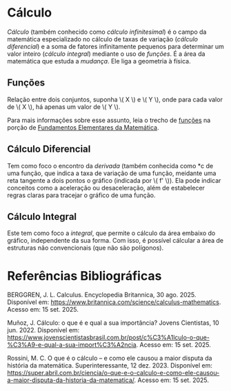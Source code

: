 # Cálculo

*Cálculo* (também conhecido como *cálculo infinitesimal*) é o campo da matemática especializado no cálculo de taxas de variação (*cálculo diferencial*) e a soma de fatores infinitamente pequenos para determinar um valor inteiro (*cálculo integral*) mediante o uso de *funções*. É a área da matemática que estuda a *mudança*. Ele liga a geometria à física.

## Funções

Relação entre dois conjuntos, suponha \\( X \\) e \\( Y \\), onde para cada valor de \\( X \\), há apenas um valor de \\( Y \\).

Para mais informações sobre esse assunto, leia o trecho de [funções](../fem/funcoes.md) na porção de [Fundamentos Elementares da Matemática](../fem/fem.md).

## Cálculo Diferencial

Tem como foco o encontro da *derivada* (também conhecida como *c de uma função, que indica a taxa de variação de uma função, meidante uma reta tangente a dois pontos o gráfico (indicada por \\( f' \\)). Ela pode indicar conceitos como a aceleração ou desaceleração, além de estabelecer regras claras para tracejar o gráfico de uma função.

## Cálculo Integral

Este tem como foco a *integral*, que permite o cálculo da área embaixo do gráfico, independente da sua forma. Com isso, é possível cálcular a área de estruturas não convencionais (que não são polígonos).

# Referências Bibliográficas

BERGGREN, J. L. Calculus. Encyclopedia Britannica, 30 ago. 2025. Disponível em: <https://www.britannica.com/science/calculus-mathematics>. Acesso em: 15 set. 2025.

Muñoz, J. Cálculo: o que é e qual a sua importância? Jovens Cientistas, 10 jun. 2022. Disponível em: <https://www.jovenscientistasbrasil.com.br/post/c%C3%A1lculo-o-que-%C3%A9-e-qual-a-sua-import%C3%A2ncia>. Acesso em: 15 set. 2025.

Rossini, M. C. O que é o cálculo – e como ele causou a maior disputa da história da matemática. Superinteressante, 12 dez. 2023. Disponível em: <https://super.abril.com.br/ciencia/o-que-e-o-calculo-e-como-ele-causou-a-maior-disputa-da-historia-da-matematica/>. Acesso em: 15 set. 2025.
